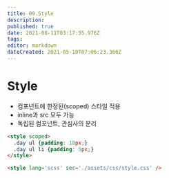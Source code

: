 ```yaml
---
title: 09.Style
description: 
published: true
date: 2021-08-11T03:17:55.976Z
tags: 
editor: markdown
dateCreated: 2021-05-10T07:06:23.366Z
---
```


# Style
- 컴포넌트에 한정된(scoped) 스타일 적용
- inline과 src 모두 가능
- 독립된 컴포넌트, 관심사의 분리

```html
<style scoped>
  .day ul {padding: 10px;}
  .day ul li {padding: 5px;}
</style>
```

```html
<style lang='scss' sec='./assets/css/style.css' />
```